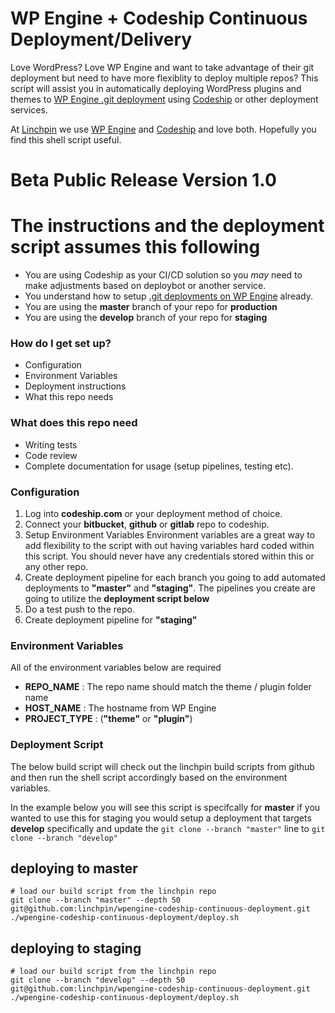 # WP Engine + Codeship Continuous Deployment/Delivery

Love WordPress? Love WP Engine and want to take advantage of their git deployment but need to have more flexiblity to deploy multiple repos? This script will assist you in automatically deploying WordPress plugins and themes to [WP Engine .git deployment](https://wpengine.com/git/) using [Codeship](https://codeship.com) or other deployment services.

At [Linchpin](https://linchpin.agency) we use [WP Engine](https://www.wpengine.com) and [Codeship](https://www.codeship.com) and love both. Hopefully you find this shell script useful.

# Beta Public Release Version 1.0

# The instructions and the deployment script assumes this following

* You are using Codeship as your CI/CD solution so you _may_ need to make adjustments based on deploybot or another service.
* You understand how to setup [.git deployments on WP Engine](https://wpengine.com/git/) already.
* You are using the **master** branch of your repo for **production**
* You are using the **develop** branch of your repo for **staging**

### How do I get set up? ###

* Configuration
* Environment Variables
* Deployment instructions
* What this repo needs

### What does this repo need ###

* Writing tests
* Code review
* Complete documentation for usage (setup pipelines, testing etc).

### Configuration ###

1. Log into **codeship.com** or your deployment method of choice.
2. Connect your **bitbucket**, **github** or **gitlab** repo to codeship.
3. Setup Environment Variables
    Environment variables are a great way to add flexibility to the script with out having variables hard coded within this script.
    You should never have any credentials stored within this or any other repo.
4. Create deployment pipeline for each branch you going to add automated deployments to **"master"** and **"staging"**. The pipelines you create are going to utilize the **deployment script below**
5. Do a test push to the repo.
6. Create deployment pipeline for **"staging"**

### Environment Variables

All of the environment variables below are required

* **REPO_NAME** : The repo name should match the theme / plugin folder name
* **HOST_NAME** : The hostname from WP Engine
* **PROJECT_TYPE** : (**"theme"** or **"plugin"**)

### Deployment Script

The below build script will check out the linchpin build scripts from github and then run the shell script accordingly based on the environment variables.

In the example below you will see this script is specifcally for **master** if you wanted to use this for staging you would setup a deployment that targets **develop** specifically and update the `git clone --branch "master"` line to `git clone --branch "develop"`

## deploying to master
```
# load our build script from the linchpin repo
git clone --branch "master" --depth 50 git@github.com:linchpin/wpengine-codeship-continuous-deployment.git
./wpengine-codeship-continuous-deployment/deploy.sh
```

## deploying to staging
```
# load our build script from the linchpin repo
git clone --branch "develop" --depth 50 git@github.com:linchpin/wpengine-codeship-continuous-deployment.git
./wpengine-codeship-continuous-deployment/deploy.sh
```
